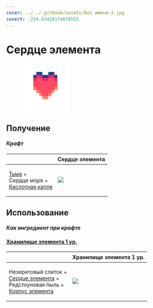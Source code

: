 ```yaml
---
cover: ../../.gitbook/assets/Без имени-2.jpg
coverY: -234.63428174878555
---
```


# Сердце элемента

<figure><img src="../../.gitbook/assets/item_life_128.png" alt=""><figcaption></figcaption></figure>

## Получение

#### _Крафт_

| ㅤ                                                                                             |  Сердце элемента                          |
| --------------------------------------------------------------------------------------------- | ----------------------------------------- |
| <p><a href="dark.md">Тьма</a> +<br>Сердце моря +<br><a href="acid.md">Кислотная капля</a></p> | ![](../../.gitbook/assets/item\_life.png) |

## Использование

#### _Как ингредиент при крафте_

#### [Хранилище элемента 1 ур.](item_storage_cell_1k.md)

| ㅤ                                                                                                                                                        |  Хранилище элемента 1 ур.                              |
| -------------------------------------------------------------------------------------------------------------------------------------------------------- | ------------------------------------------------------ |
| <p>Незеритовый слиток +<br><a href="item_life.md">Сердце элемента</a> +<br>Редстоуновая пыль +<br><a href="item_cell_housing.md">Корпус элемента</a></p> | ![](../../.gitbook/assets/item\_storage\_cell\_1k.png) |


